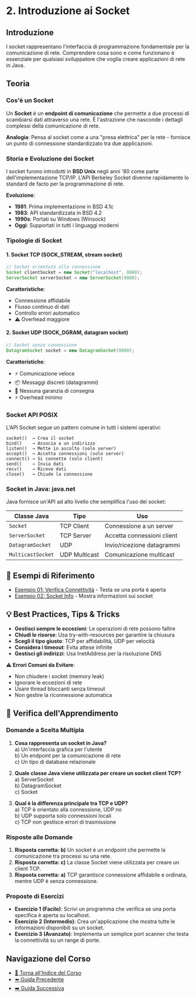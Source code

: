 # 2. Introduzione ai Socket

## Introduzione
I socket rappresentano l'interfaccia di programmazione fondamentale per la comunicazione di rete. Comprendere cosa sono e come funzionano è essenziale per qualsiasi sviluppatore che voglia creare applicazioni di rete in Java.

## Teoria

### Cos'è un Socket

Un **Socket** è un **endpoint di comunicazione** che permette a due processi di scambiarsi dati attraverso una rete. È l'astrazione che nasconde i dettagli complessi della comunicazione di rete.

**Analogia**: Pensa al socket come a una "presa elettrica" per la rete - fornisce un punto di connessione standardizzato tra due applicazioni.

### Storia e Evoluzione dei Socket

I socket furono introdotti in **BSD Unix** negli anni '80 come parte dell'implementazione TCP/IP. L'API Berkeley Socket divenne rapidamente lo standard de facto per la programmazione di rete.

**Evoluzione**:
- **1981**: Prima implementazione in BSD 4.1c
- **1983**: API standardizzata in BSD 4.2  
- **1990s**: Portati su Windows (Winsock)
- **Oggi**: Supportati in tutti i linguaggi moderni

### Tipologie di Socket

#### 1. Socket TCP (SOCK_STREAM, stream socket)
```java
// Socket orientato alla connessione
Socket clientSocket = new Socket("localhost", 8080);
ServerSocket serverSocket = new ServerSocket(8080);
```

**Caratteristiche**:
- Connessione affidabile
- Flusso continuo di dati  
- Controllo errori automatico
- ⚠️ Overhead maggiore

#### 2. Socket UDP (SOCK_DGRAM, datagram socket)
```java
// Socket senza connessione
DatagramSocket socket = new DatagramSocket(8080);
```

**Caratteristiche**:
- ⚡ Comunicazione veloce
- 📦 Messaggi discreti (datagrammi)
- 🚫 Nessuna garanzia di consegna
- ⚡ Overhead minimo

### Socket API POSIX

L'API Socket segue un pattern comune in tutti i sistemi operativi:

```
socket()  → Crea il socket
bind()    → Associa a un indirizzo
listen()  → Mette in ascolto (solo server)
accept()  → Accetta connessioni (solo server)
connect() → Si connette (solo client)
send()    → Invia dati
recv()    → Riceve dati
close()   → Chiude la connessione
```

### Socket in Java: java.net

Java fornisce un'API ad alto livello che semplifica l'uso dei socket:

| **Classe Java** | **Tipo** | **Uso** |
|----------------|----------|---------|
| `Socket` | TCP Client | Connessione a un server |
| `ServerSocket` | TCP Server | Accetta connessioni client |
| `DatagramSocket` | UDP | Invio/ricezione datagrammi |
| `MulticastSocket` | UDP Multicast | Comunicazione multicast |

## 🔗 Esempi di Riferimento

- [Esempio 01: Verifica Connettività](./esempi/TestConnettivita.java) - Testa se una porta è aperta
- [Esempio 02: Socket Info](./esempi/SocketInfo.java) - Mostra informazioni sui socket

## 💡 Best Practices, Tips & Tricks

- **Gestisci sempre le eccezioni**: Le operazioni di rete possono fallire
- **Chiudi le risorse**: Usa try-with-resources per garantire la chiusura
- **Scegli il tipo giusto**: TCP per affidabilità, UDP per velocità
- **Considera i timeout**: Evita attese infinite
- **Gestisci gli indirizzi**: Usa InetAddress per la risoluzione DNS

⚠️ **Errori Comuni da Evitare**:
- Non chiudere i socket (memory leak)
- Ignorare le eccezioni di rete
- Usare thread bloccanti senza timeout
- Non gestire la riconnessione automatica

## 🧠 Verifica dell'Apprendimento

### Domande a Scelta Multipla

1. **Cosa rappresenta un socket in Java?**  
    a) Un'interfaccia grafica per l'utente  
    b) Un endpoint per la comunicazione di rete  
    c) Un tipo di database relazionale

2. **Quale classe Java viene utilizzata per creare un socket client TCP?**  
    a) ServerSocket  
    b) DatagramSocket  
    c) Socket

3. **Qual è la differenza principale tra TCP e UDP?**  
    a) TCP è orientato alla connessione, UDP no  
    b) UDP supporta solo connessioni locali  
    c) TCP non gestisce errori di trasmissione

### Risposte alle Domande
1. **Risposta corretta: b)** Un socket è un endpoint che permette la comunicazione tra processi su una rete.
2. **Risposta corretta: c)** La classe Socket viene utilizzata per creare un client TCP.
3. **Risposta corretta: a)** TCP garantisce connessione affidabile e ordinata, mentre UDP è senza connessione.

### Proposte di Esercizi
- **Esercizio 1 (Facile)**: Scrivi un programma che verifica se una porta specifica è aperta su localhost.
- **Esercizio 2 (Intermedio)**: Crea un'applicazione che mostra tutte le informazioni disponibili su un socket.
- **Esercizio 3 (Avanzato)**: Implementa un semplice port scanner che testa la connettività su un range di porte.

## Navigazione del Corso
- [📑 Torna all'Indice del Corso](../README.md)
- [⬅️ Guida Precedente](01-Concetti-Fondamentali-Networking.md)
- [➡️ Guida Successiva](03-Architetture-Client-Server.md)